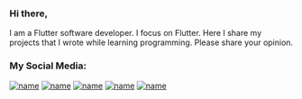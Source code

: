### Hi there,

I am a Flutter software developer. I focus on Flutter. Here I share my projects that I wrote while learning programming. Please share your opinion.

### My Social Media:


[![name](http://ahmetbalkan.com.tr/instagram1.png)](https://www.instagram.com/balkan.exe/)
[![name](http://ahmetbalkan.com.tr/twitter1.png)](https://twitter.com/)
[![name](http://ahmetbalkan.com.tr/linkedin1.png)](https://www.linkedin.com/in/ahmet-refik-balkan-8a7ba5164/)
[![name](http://ahmetbalkan.com.tr/mail1.png)](mailto:mail@ahmetbalkan.com.tr)
[![name](http://ahmetbalkan.com.tr/www1.png)](http://www.ahmetbalkan.com.tr)

